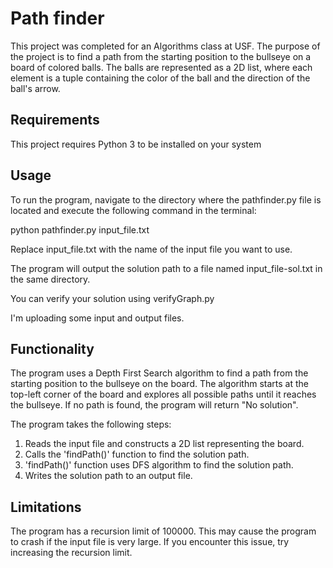 # Path finder
This project was completed for an Algorithms class at USF. The purpose of the project is to find a path from the starting position to the bullseye on a board of colored balls. The balls are represented as a 2D list, where each element is a tuple containing the color of the ball and the direction of the ball's arrow.

## Requirements
This project requires Python 3 to be installed on your system

## Usage
To run the program, navigate to the directory where the pathfinder.py file is located and execute the following command in the terminal:

python pathfinder.py input_file.txt

Replace input_file.txt with the name of the input file you want to use.

The program will output the solution path to a file named input_file-sol.txt in the same directory.

You can verify your solution using verifyGraph.py

I'm uploading some input and output files.

## Functionality
The program uses a Depth First Search algorithm to find a path from the starting position to the bullseye on the board. The algorithm starts at the top-left corner of the board and explores all possible paths until it reaches the bullseye. If no path is found, the program will return "No solution".

The program takes the following steps:

1. Reads the input file and constructs a 2D list representing the board.
2. Calls the 'findPath()' function to find the solution path.
3. 'findPath()' function uses DFS algorithm to find the solution path.
4. Writes the solution path to an output file.

## Limitations
The program has a recursion limit of 100000. This may cause the program to crash if the input file is very large. If you encounter this issue, try increasing the recursion limit.
